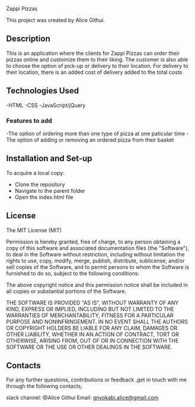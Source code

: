 Zappi Pizzas

This project was created by Alice Githui.

## Description
This is an application where the clients for Zappi Pizzas can order their pizzas online and customize them to their liking. The customer is also able to choose the option of pick-up or delivery to their location. For delivery to their location, there is an added cost of delivery added to the total costs

## Technologies Used

-HTML
-CSS
-JavaScript/jQuery

### Features to add
-The option of ordering more than one type of pizza at one paticular time
-The option of adding or removing an ordered pizza from their basket

## Installation and Set-up

To acquire a local copy:

- Clone the repository
- Navigate to the parent folder
- Open the index.html file

## License

The MIT License (MIT)

Permission is hereby granted, free of charge, to any person obtaining a copy of this software and associated documentation files (the "Software"), to deal in the Software without restriction, including without limitation the rights to use, copy, modify, merge, publish, distribute, sublicense, and/or sell copies of the Software, and to permit persons to whom the Software is furnished to do so, subject to the following conditions:

The above copyright notice and this permission notice shall be included in all copies or substantial portions of the Software.

THE SOFTWARE IS PROVIDED "AS IS", WITHOUT WARRANTY OF ANY KIND, EXPRESS OR IMPLIED, INCLUDING BUT NOT LIMITED TO THE WARRANTIES OF MERCHANTABILITY, FITNESS FOR A PARTICULAR PURPOSE AND NONINFRINGEMENT. IN NO EVENT SHALL THE AUTHORS OR COPYRIGHT HOLDERS BE LIABLE FOR ANY CLAIM, DAMAGES OR OTHER LIABILITY, WHETHER IN AN ACTION OF CONTRACT, TORT OR OTHERWISE, ARISING FROM, OUT OF OR IN CONNECTION WITH THE SOFTWARE OR THE USE OR OTHER DEALINGS IN THE SOFTWARE.

## Contacts

For any further questions, contributions or feedback ,get in touch with me through the following contacts;

slack channel: @Alice Githui
Email: gnyokabi.alice@gmail.com

